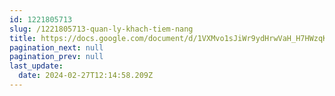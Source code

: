 ```yaml
---
id: 1221805713
slug: /1221805713-quan-ly-khach-tiem-nang
title: https://docs.google.com/document/d/1VXMvo1sJiWr9ydHrwVaH_H7HWzqK8PHlVez7KhDyDPQ
pagination_next: null
pagination_prev: null
last_update:
  date: 2024-02-27T12:14:58.209Z
---
```



